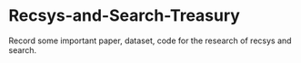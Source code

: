 # Recsys-and-Search-Treasury

Record some important paper, dataset, code for the research of recsys and search.
